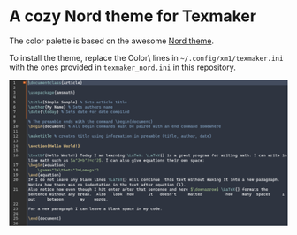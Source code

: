 # A cozy Nord theme for Texmaker

The color palette is based on the awesome [Nord theme](https://www.nordtheme.com/).

To install the theme, replace the Color\ lines in `~/.config/xm1/texmaker.ini` with the ones provided in `texmaker_nord.ini` in this repository. 

![Screenshot](texmaker_nord.png)
